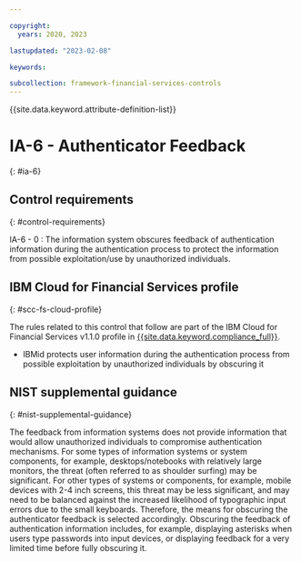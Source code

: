 ```yaml
---

copyright:
  years: 2020, 2023

lastupdated: "2023-02-08"

keywords:

subcollection: framework-financial-services-controls
---
```


{{site.data.keyword.attribute-definition-list}}

               
# IA-6 - Authenticator Feedback
{: #ia-6}

## Control requirements
{: #control-requirements}

IA-6 - 0
    : The information system obscures feedback of authentication information during the authentication process to protect the information from possible exploitation/use by unauthorized individuals.

## IBM Cloud for Financial Services profile
{: #scc-fs-cloud-profile}

The rules related to this control that follow are part of the IBM Cloud for Financial Services v1.1.0 profile in [{{site.data.keyword.compliance_full}}](/docs/security-compliance?topic=security-compliance-getting-started).

- IBMid protects user information during the authentication process from possible exploitation by unauthorized individuals by obscuring it

## NIST supplemental guidance
{: #nist-supplemental-guidance}

The feedback from information systems does not provide information that would allow unauthorized individuals to compromise authentication mechanisms. For some types of information systems or system components, for example, desktops/notebooks with relatively large monitors, the threat (often referred to as shoulder surfing) may be significant. For other types of systems or components, for example, mobile devices with 2-4 inch screens, this threat may be less significant, and may need to be balanced against the increased likelihood of typographic input errors due to the small keyboards. Therefore, the means for obscuring the authenticator feedback is selected accordingly. Obscuring the feedback of authentication information includes, for example, displaying asterisks when users type passwords into input devices, or displaying feedback for a very limited time before fully obscuring it.





